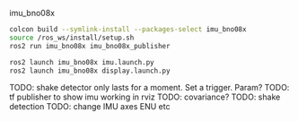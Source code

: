 imu_bno08x
```sh
colcon build --symlink-install --packages-select imu_bno08x
source /ros_ws/install/setup.sh
ros2 run imu_bno08x imu_bno08x_publisher

ros2 launch imu_bno08x imu.launch.py
ros2 launch imu_bno08x display.launch.py
```

TODO: shake detector only lasts for a moment. Set a trigger. Param?
TODO: tf publisher to show imu working in rviz
TODO: covariance?
TODO: shake detection
TODO: change IMU axes ENU etc